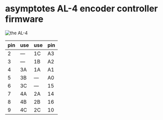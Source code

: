 # asymptotes AL-4 encoder controller firmware

![the AL-4](https://user-images.githubusercontent.com/631757/59353024-fa076c00-8d19-11e9-9eea-aad74ba50fa0.JPG)

| pin | use | use | pin |
|-----|-----|-----|-----|
| 2   | —   | 1C  | A3  |
| 3   | —   | 1B  | A2  |
| 4   | 3A  | 1A  | A1  |
| 5   | 3B  | —   | A0  |
| 6   | 3C  | —   | 15  |
| 7   | 4A  | 2A  | 14  |
| 8   | 4B  | 2B  | 16  |
| 9   | 4C  | 2C  | 10  |

